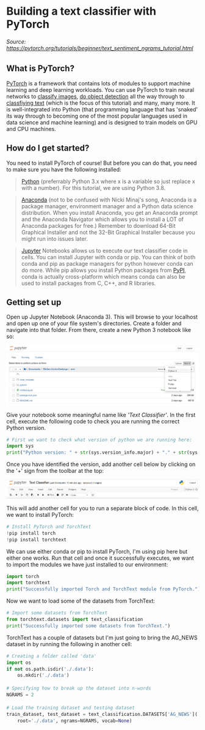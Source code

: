 # Building a text classifier with PyTorch 

###### Source: https://pytorch.org/tutorials/beginner/text_sentiment_ngrams_tutorial.html

## What is PyTorch?

[PyTorch](https://pytorch.org/) is a framework that contains lots of modules to support machine learning and deep learning workloads. You can use PyTorch to train neural networks to [classify images](https://pytorch.org/tutorials/beginner/transfer_learning_tutorial.html), [do object detection](https://pytorch.org/tutorials/intermediate/torchvision_tutorial.html) all the way through to [classfiying text](https://pytorch.org/tutorials/beginner/text_sentiment_ngrams_tutorial.html) (which is the focus of this tutorial) and many, many more. It is well-integrated into Python (that programming language that has 'snaked' its way through to becoming one of the most popular languages used in data science and machine learning) and is designed to train models on GPU and CPU machines. 

## How do I get started?
You need to install PyTorch of course! But before you can do that, you need to make sure you have the following installed: 
> [Python](https://www.python.org/downloads/) (preferrably Python 3.x where x is a variable so just replace x with a number). For this tutorial, we are using Python 3.8.

> [Anaconda](https://docs.continuum.io/anaconda/) (not to be confused with Nicki Minaj's song, Anaconda is a package manager, environment manager and a Python data science distribution. When you install Anaconda, you get an Anaconda prompt and the Anaconda Navigator which allows you to install a LOT of Anaconda packages for free.) Remember to download 64-Bit Graphical Installer and not the 32-Bit Graphical Installer because you might run into issues later. 

> [Jupyter](https://jupyter.org/install) Notebooks allows us to execute our text classifier code in cells. You can install Jupyter with conda or pip. You can think of both conda and pip as package managers for python however conda can do more. While pip allows you install Python packages from [PyPI](https://pypi.org/), conda is actually cross-platform which means conda can also be used to install packages from C, C++, and R libraries. 

## Getting set up 

Open up Jupyter Notebook (Anaconda 3). 
This will browse to your localhost and open up one of your file system's directories. Create a folder and navigate into that folder. From there, create a new Python 3 notebook like so: 

![Create Jupyter Notebook](images/create-jupyter-notebook.png)

Give your notebook some meaningful name like *'Text Classifier'*. 
In the first cell, execute the following code to check you are running the correct Python version. 

```python
# First we want to check what version of python we are running here: 
import sys
print("Python version: " + str(sys.version_info.major) + "." + str(sys.version_info.minor) + "." + str(sys.version_info.micro))
```

Once you have identified the version, add another cell below by clicking on the '+' sign from the toolbar at the top:

![Jupyter toolbar](images/jupyter-topbar.png)

This will add another cell for you to run a separate block of code. In this cell, we want to install PyTorch: 

```python 
# Install PyTorch and TorchText
!pip install torch
!pip install torchtext
```

We can use either conda or pip to install PyTorch, I'm using pip here but either one works. Run that cell and once it successfully executes, we want to import the modules we have just installed to our environment: 

```python 
import torch
import torchtext
print("Successfully imported Torch and TorchText module from PyTorch.")
```

Now we want to load some of the datasets from TorchText: 

```python 
# Import some datasets from TorchText
from torchtext.datasets import text_classification
print("Successfully imported some datasets from TorchText.")
```

TorchText has a couple of datasets but I'm just going to bring the AG_NEWS dataset in by running the following in another cell: 

```python 
# Creating a folder called 'data'
import os
if not os.path.isdir('./.data'):
    os.mkdir('./.data')
    
# Specifying how to break up the dataset into n-words 
NGRAMS = 2

# Load the training dataset and testing dataset
train_dataset, test_dataset = text_classification.DATASETS['AG_NEWS'](
    root='./.data', ngrams=NGRAMS, vocab=None)
```




